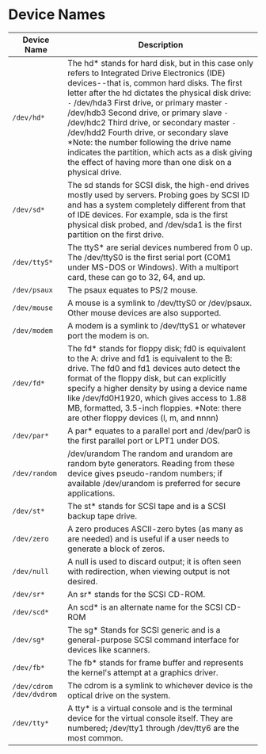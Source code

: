 # Device Names

| **Device Name** | **Description** |
|-----------------|-----------------|
| `/dev/hd*` | The hd* stands for hard disk, but in this case only refers to Integrated Drive Electronics (IDE) devices--that is, common hard disks. The first letter after the hd dictates the physical disk drive: `-` /dev/hda3 First drive, or primary master `-` /dev/hdb3 Second drive, or primary slave `-` /dev/hdc2 Third drive, or secondary master `-` /dev/hdd2 Fourth drive, or secondary slave *Note: the number following the drive name indicates the partition, which acts as a disk giving the effect of having more than one disk on a physical drive. |
| `/dev/sd*` | The sd stands for SCSI disk, the high-end drives mostly used by servers. Probing goes by SCSI ID and has a system completely different from that of IDE devices. For example, sda is the first physical disk probed, and /dev/sda1 is the first partition on the first drive. |
| `/dev/ttyS*` | The ttyS* are serial devices numbered from 0 up. The /dev/ttyS0 is the first serial port (COM1 under MS-DOS or Windows). With a multiport card, these can go to 32, 64, and up. |
| `/dev/psaux` | The psaux equates to PS/2 mouse. |
| `/dev/mouse` | A mouse is a symlink to /dev/ttyS0 or /dev/psaux. Other mouse devices are also supported. |
| `/dev/modem ` | A modem is a symlink to /dev/ttyS1 or whatever port the modem is on. |
| `/dev/fd*` | The fd* stands for floppy disk; fd0 is equivalent to the A: drive and fd1 is equivalent to the B: drive. The fd0 and fd1 devices auto detect the format of the floppy disk, but can explicitly specify a higher density by using a device name like /dev/fd0H1920, which gives access to 1.88 MB, formatted, 3.5-inch floppies. *Note: there are other floppy devices (l, m, and nnnn) |
| `/dev/par*` | A par* equates to a parallel port and /dev/par0 is the first parallel port or LPT1 under DOS. |
| `/dev/random`| /dev/urandom The random and urandom are random byte generators. Reading from these device gives pseudo-random numbers; if available /dev/urandom is preferred for secure applications. |
| `/dev/st*` | The st* stands for SCSI tape and is a SCSI backup tape drive. |
| `/dev/zero` | A zero produces ASCII-zero bytes (as many as are needed) and is useful if a user needs to generate a block of zeros. |
| `/dev/null` | A null is used to discard output; it is often seen with redirection, when viewing output is not desired. |
| `/dev/sr*` | An sr* stands for the SCSI CD-ROM. |
| `/dev/scd*` | An scd* is an alternate name for the SCSI CD-ROM |
| `/dev/sg*` | The sg* Stands for SCSI generic and is a general-purpose SCSI command interface for devices like scanners. |
| `/dev/fb*` | The fb* stands for frame buffer and represents the kernel's attempt at a graphics driver. |
| `/dev/cdrom` `/dev/dvdrom` | The cdrom is a symlink to whichever device is the optical drive on the system. |
| `/dev/tty*` |  A tty* is a virtual console and is the terminal device for the virtual console itself. They are numbered; /dev/tty1 through /dev/tty6 are the most common. |